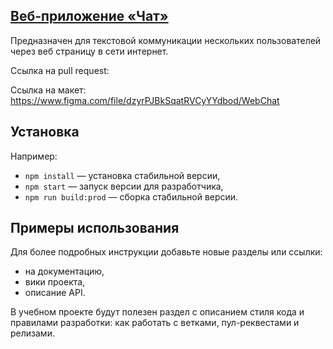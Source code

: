## <a href="https://dazzling-joliot-d2c9ee.netlify.app/">Веб-приложение «Чат»</a>

Предназначен для текстовой коммуникации нескольких пользователей через веб страницу в сети интернет.

Ссылка на pull request:

Cсылка на макет: https://www.figma.com/file/dzyrPJBkSqatRVCyYYdbod/WebChat

## Установка

Например:

- `npm install` — установка стабильной версии,
- `npm start` — запуск версии для разработчика,
- `npm run build:prod` — сборка стабильной версии.

## **Примеры использования**

Для более подробных инструкции добавьте новые разделы или ссылки:

- на документацию,
- вики проекта,
- описание API.

В учебном проекте будут полезен раздел с описанием стиля кода и правилами разработки: как работать с ветками, пул-реквестами и релизами.
